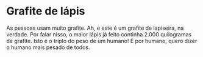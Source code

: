 # Grafite de lápis

As pessoas usam muito grafite. Ah, e este é um grafite de lapiseira, na verdade.
Por falar nisso, o maior lápis já feito continha 2.000 quilogramas de grafite.
Isto é o triplo do peso de um humano! E por humano, quero dizer o humano mais
pesado de todos.
